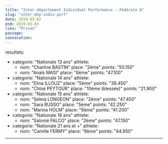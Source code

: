 ```yaml
---
title: "Inter département Individuel Performance - Fédérale A"
slug: "inter-dep-indiv-perf"
date: 2019-03-02
end: 2019-03-03
lieu: "Privas"
passage:
convocation:
---
```

resultats:
- categorie: "Nationale 13 ans"
  athlete:
   - nom: "Charline BASTIN"
     place: "2ème"
     points: "50.150"
   - nom: "Anaïs MASI"
     place: "6ème"
     points: "47.100"
- categorie: "Nationale 14 ans"
  athlete:
   - nom: "Elina ILLOUZ"
     place: "5ème"
     points: "39.450"
   - nom: "Chloé PEYTOUR"
     place: "10ème (blessée)"
     points: "21.900"
- categorie: "Nationale 15 ans"
  athlete:
   - nom: "Selma LONGEON"
     place: "2ème"
     points: "47.450"
   - nom: "Sara RUSSO"
     place: "5ème"
     points: "42.250"
   - nom: "Marina HOLM"
     place: "6ème"
     points: "41.200"
- categorie: "Nationale 16 ans"
  athlete:
   - nom: "Salomé FALCO"
     place: "2ème"
     points: "47.150"
- categorie: "Nationale 21 ans et +"
  athlete:
   - nom: "Camille FERMY"
     place: "6ème"
     points: "44.950"
---
